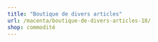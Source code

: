 ```yaml
---
title: "Boutique de divers articles"
url: /macenta/boutique-de-divers-articles-18/
shop: commodité
---
```

